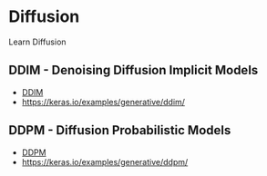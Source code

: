 # Diffusion
Learn Diffusion

## DDIM - Denoising Diffusion Implicit Models
- [DDIM](https://arxiv.org/abs/2105.05233) 
- https://keras.io/examples/generative/ddim/

## DDPM - Diffusion Probabilistic Models
- [DDPM](https://arxiv.org/abs/2105.05233) 
- https://keras.io/examples/generative/ddpm/


